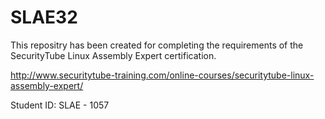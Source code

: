 # SLAE32
This repositry has been created for completing the requirements of the SecurityTube Linux Assembly Expert certification.

http://www.securitytube-training.com/online-courses/securitytube-linux-assembly-expert/

Student ID: SLAE - 1057
